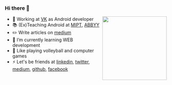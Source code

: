 <h3>Hi there 👋</h3> <img align="right" height="200" weight="200" src="https://octodex.github.com/images/filmtocat.png"/>

- 🔭 Working at [VK](https://vk.com) as Android developer
- 📚 (Ex)Teaching Android at [MIPT](https://mipt.ru/english/), [ABBYY](https://mobileschool.abbyy.com/)
- ✏️ Write articles on [medium](https://medium.com/@shafran)
- 🌱 I’m currently learning WEB development
- 🏐 Like playing volleyball and computer games
- ⚡ Let's be friends at [linkedin](https://www.linkedin.com/in/ivan-shafran/), [twitter](https://twitter.com/NotShafran), [medium](https://medium.com/@shafran), [github](https://github.com/ivanshafran), [facebook](https://www.facebook.com/)
